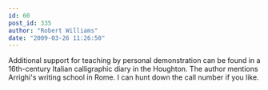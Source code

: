 ```yaml
---
id: 60
post_id: 335
author: "Robert Williams"
date: "2009-03-26 11:26:50"
---
```

Additional support for teaching by personal demonstration can be found in a 16th-century Italian calligraphic diary in the Houghton. The author mentions Arrighi's writing school in Rome. I can hunt down the call number if you like.
